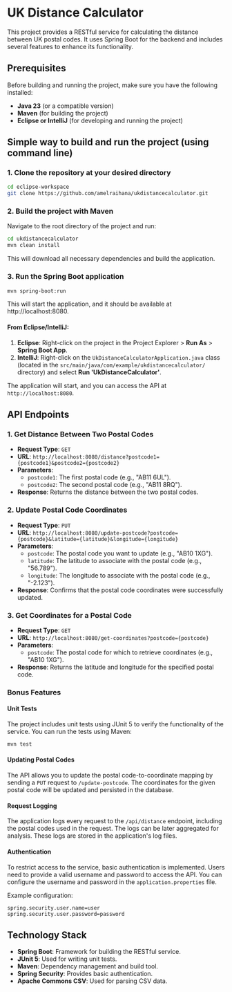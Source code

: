 # UK Distance Calculator

This project provides a RESTful service for calculating the distance between UK postal codes. It uses Spring Boot for the backend and includes several features to enhance its functionality.


## Prerequisites

Before building and running the project, make sure you have the following installed:
- **Java 23** (or a compatible version)
- **Maven** (for building the project)
- **Eclipse or IntelliJ** (for developing and running the project)

## Simple way to build and run the project (using command line)

### 1\. Clone the repository at your desired directory
```bash
cd eclipse-workspace
git clone https://github.com/amelraihana/ukdistancecalculator.git
```

### 2\. Build the project with Maven

Navigate to the root directory of the project and run:
```bash
cd ukdistancecalculator
mvn clean install
```
This will download all necessary dependencies and build the application.

### 3\. Run the Spring Boot application
```bash
mvn spring-boot:run
```
This will start the application, and it should be available at http://localhost:8080.

#### From Eclipse/IntelliJ:

1.  **Eclipse**: Right-click on the project in the Project Explorer > **Run As** > **Spring Boot App**.
2.  **IntelliJ**: Right-click on the `UkDistanceCalculatorApplication.java` class (located in the `src/main/java/com/example/ukdistancecalculator/` directory) and select **Run 'UkDistanceCalculator'**.

The application will start, and you can access the API at `http://localhost:8080`.


API Endpoints
-------------

### 1\. Get Distance Between Two Postal Codes

-   **Request Type**: `GET`
-   **URL**: `http://localhost:8080/distance?postcode1={postcode1}&postcode2={postcode2}`
-   **Parameters**:
    -   `postcode1`: The first postal code (e.g., "AB11 6UL").
    -   `postcode2`: The second postal code (e.g., "AB11 8RQ").
-   **Response**: Returns the distance between the two postal codes.

### 2\. Update Postal Code Coordinates

-   **Request Type**: `PUT`
-   **URL**: `http://localhost:8080/update-postcode?postcode={postcode}&latitude={latitude}&longitude={longitude}`
-   **Parameters**:
    -   `postcode`: The postal code you want to update (e.g., "AB10 1XG").
    -   `latitude`: The latitude to associate with the postal code (e.g., "56.789").
    -   `longitude`: The longitude to associate with the postal code (e.g., "-2.123").
-   **Response**: Confirms that the postal code coordinates were successfully updated.

### 3\. Get Coordinates for a Postal Code

-   **Request Type**: `GET`
-   **URL**: `http://localhost:8080/get-coordinates?postcode={postcode}`
-   **Parameters**:
    -   `postcode`: The postal code for which to retrieve coordinates (e.g., "AB10 1XG").
-   **Response**: Returns the latitude and longitude for the specified postal code.


### Bonus Features

#### Unit Tests

The project includes unit tests using JUnit 5 to verify the functionality of the service. You can run the tests using Maven:

```bash
mvn test
```

#### Updating Postal Codes

The API allows you to update the postal code-to-coordinate mapping by sending a `PUT` request to `/update-postcode`. The coordinates for the given postal code will be updated and persisted in the database.

#### Request Logging

The application logs every request to the `/api/distance` endpoint, including the postal codes used in the request. The logs can be later aggregated for analysis. These logs are stored in the application's log files.

#### Authentication

To restrict access to the service, basic authentication is implemented. Users need to provide a valid username and password to access the API. You can configure the username and password in the `application.properties` file.

Example configuration:
```properties
spring.security.user.name=user
spring.security.user.password=password
```

Technology Stack
----------------

-   **Spring Boot**: Framework for building the RESTful service.
-   **JUnit 5**: Used for writing unit tests.
-   **Maven**: Dependency management and build tool.
-   **Spring Security**: Provides basic authentication.
-   **Apache Commons CSV**: Used for parsing CSV data.
